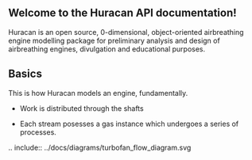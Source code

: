 ## Welcome to the Huracan API documentation!

Huracan is an open source, 0-dimensional, object-oriented airbreathing engine 
modelling package for preliminary analysis and design of airbreathing engines, 
divulgation and educational purposes.

## Basics
This is how Huracan models an engine, fundamentally.

- Work is distributed through the shafts

- Each stream posesses a gas instance which undergoes a series of processes.

.. include:: ../docs/diagrams/turbofan_flow_diagram.svg
